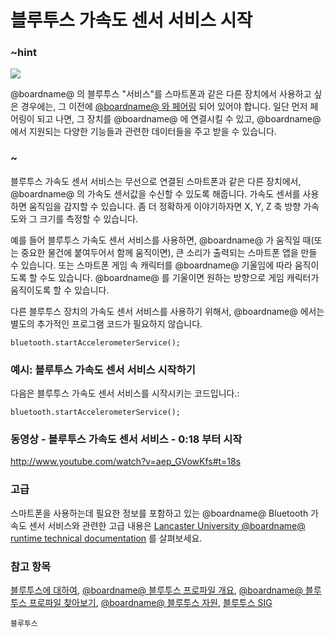 # 블루투스 가속도 센서 서비스 시작

### ~hint

![](/static/bluetooth/Bluetooth_SIG.png)

@boardname@ 의 블루투스 "서비스"를 스마트폰과 같은 다른 장치에서 사용하고 싶은 경우에는, 그 이전에 [@boardname@ 와 페어링](/reference/bluetooth/bluetooth-pairing) 되어 있어야 합니다. 일단 먼저 페어링이 되고 나면, 그 장치를 @boardname@ 에 연결시킬 수 있고, @boardname@ 에서 지원되는 다양한 기능들과 관련한 데이터들을 주고 받을 수 있습니다.

### ~

블루투스 가속도 센서 서비스는 무선으로 연결된 스마트폰과 같은 다른 장치에서, @boardname@ 의 가속도 센서값을 수신할 수 있도록 해줍니다. 가속도 센서를 사용하면 움직임을 감지할 수 있습니다. 좀 더 정확하게 이야기하자면 X, Y, Z 축 방향 가속도와 그 크기를 측정할 수 있습니다.

예를 들어 블루투스 가속도 센서 서비스를 사용하면, @boardname@ 가 움직일 때(또는 중요한 물건에 붙여두어서 함께 움직이면), 큰 소리가 출력되는 스마트폰 앱을 만들 수 있습니다. 또는 스마트폰 게임 속 캐릭터를 @boardname@ 기울임에 따라 움직이도록 할 수도 있습니다. @boardname@ 를 기울이면 원하는 방향으로 게임 캐릭터가 움직이도록 할 수 있습니다.

다른 블루투스 장치의 가속도 센서 서비스를 사용하기 위해서, @boardname@ 에서는 별도의 추가적인 프로그램 코드가 필요하지 않습니다.

```sig
bluetooth.startAccelerometerService();
```

### 예시: 블루투스 가속도 센서 서비스 시작하기

다음은 블루투스 가속도 센서 서비스를 시작시키는 코드입니다.:

```blocks
bluetooth.startAccelerometerService();
```

### 동영상 - 블루투스 가속도 센서 서비스 - 0:18 부터 시작

http://www.youtube.com/watch?v=aep_GVowKfs#t=18s

### 고급

스마트폰을 사용하는데 필요한 정보를 포함하고 있는 @boardname@ Bluetooth 가속도 센서 서비스와 관련한 고급 내용은 [Lancaster University @boardname@ runtime technical documentation](http://lancaster-university.github.io/microbit-docs/ble/accelerometer-service/) 를 살펴보세요.

### 참고 항목

[블루투스에 대하여](/reference/bluetooth/about-bluetooth), [@boardname@ 블루투스 프로파일 개요](http://lancaster-university.github.io/microbit-docs/ble/profile/), [@boardname@ 블루투스 프로파일 찾아보기](http://lancaster-university.github.io/microbit-docs/resources/bluetooth/microbit-profile-V1.9-Level-2.pdf), [@boardname@ 블루투스 자원](http://bluetooth-mdw.blogspot.co.uk/p/bbc-microbit.html), [블루투스 SIG](https://www.bluetooth.com)

```package
블루투스
```